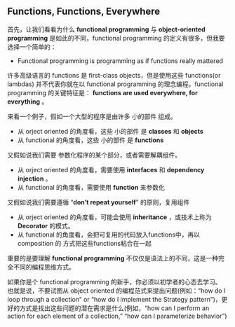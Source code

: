 ## Functions, Functions, Everywhere

首先，让我们看看为什么 **functional programming** 与 **object-oriented programming** 是如此的不同，functional programming 的定义有很多，但我要选择一个简单的：  
* Functional programming is programming as if functions really mattered  

许多高级语言的 functions 是 first-class objects，但是使用这些 functions(or lambdas) 并不代表你就在以 functional programming 的理念编程。functional programming 的关键特征是： **functions are used everywhere, for everything** 。  

来看一个例子，假如一个大型的程序是由许多 小的部件 组成。  
* 从 orject oriented 的角度看，这些 小的部件 是 **classes** 和 **objects**
* 从 functional 的角度看，这些 小的部件 是 **functions**   

又假如说我们需要 参数化程序的某个部分，或者需要解耦组件。  
* 从 orject oriented 的角度看，需要使用 **interfaces** 和 **dependency injection** 。
* 从 functional 的角度看，需要使用 **function** 来参数化  

又假如说我们需要遵循 “**don’t repeat yourself**” 的原则，复用组件
* 从 orject oriented 的角度看，可能会使用 **inheritance** ，或技术上称为 **Decorator** 的模式。
* 从 functional 的角度看，会把可复用的代码放入functions中，再以 composition 的 方式把这些functions粘合在一起  

重要的是要理解 **functional programming** 不仅仅是语法上的不同，这是一种完全不同的编程思维方式。  

如果你是个 functional programming 的新手，你必须以初学者的心态去学习。  
也就是说，不要试图从 object oriented 的编程范式来提出问题(例如：“how do I loop through a collection” or “how do I implement the Strategy pattern”)，更好的方式是找出这些问题的潜在需求是什么(例如，“how can I perform an action for each element of a collection,” “how can I parameterize behavior”)